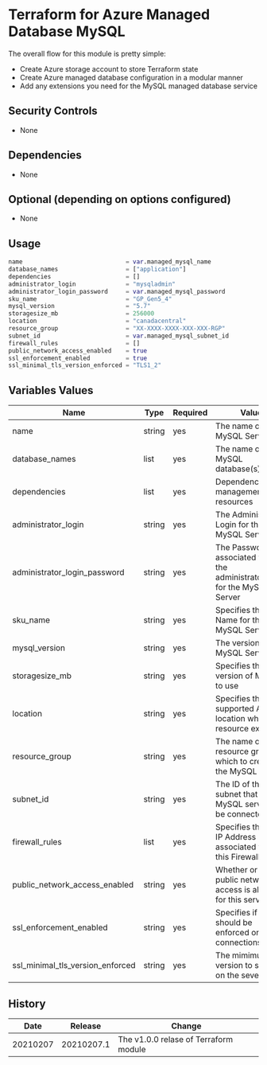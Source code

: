 # Terraform for Azure Managed Database MySQL

The overall flow for this module is pretty simple:

* Create Azure storage account to store Terraform state
* Create Azure managed database configuration in a modular manner
* Add any extensions you need for the MySQL managed database service

## Security Controls

* None

## Dependencies

* None

## Optional (depending on options configured)

* None

## Usage

```terraform
name                             = var.managed_mysql_name
database_names                   = ["application"]
dependencies                     = []
administrator_login              = "mysqladmin"
administrator_login_password     = var.managed_mysql_password
sku_name                         = "GP_Gen5_4"
mysql_version                    = "5.7"
storagesize_mb                   = 256000
location                         = "canadacentral"
resource_group                   = "XX-XXXX-XXXX-XXX-XXX-RGP"
subnet_id                        = var.managed_mysql_subnet_id
firewall_rules                   = []
public_network_access_enabled    = true
ssl_enforcement_enabled          = true
ssl_minimal_tls_version_enforced = "TLS1_2"
```

## Variables Values

| Name                             | Type   | Required | Value                                                                     |
|----------------------------------|--------|----------|---------------------------------------------------------------------------|
| name                             | string | yes      | The name of the MySQL Server                                              |
| database_names                   | list   | yes      | The name of the MySQL database(s)                                         |
| dependencies                     | list   | yes      | Dependency management of resources                                        |
| administrator_login              | string | yes      | The Administrator Login for the MySQL Server                              |
| administrator_login_password     | string | yes      | The Password associated with the administrator_login for the MySQL Server |
| sku_name                         | string | yes      | Specifies the SKU Name for this MySQL Server                              |
| mysql_version                    | string | yes      | The version of the MySQL Server                                           |
| storagesize_mb                   | string | yes      | Specifies the version of MySQL to use                                     |
| location                         | string | yes      | Specifies the supported Azure location where the resource exists          |
| resource_group                   | string | yes      | The name of the resource group in which to create the MySQL Server        |
| subnet_id                        | string | yes      | The ID of the subnet that the MySQL server will be connected to           |
| firewall_rules                   | list   | yes      | Specifies the Start IP Address associated with this Firewall Rule         |
| public_network_access_enabled    | string | yes      | Whether or not public network access is allowed for this server           |
| ssl_enforcement_enabled          | string | yes      | Specifies if SSL should be enforced on connections                        |
| ssl_minimal_tls_version_enforced | string | yes      | The mimimun TLS version to support on the sever                           |

## History

| Date     | Release    | Change                                     |
|----------|------------|--------------------------------------------|
| 20210207 | 20210207.1 | The v1.0.0 relase of Terraform module      |
